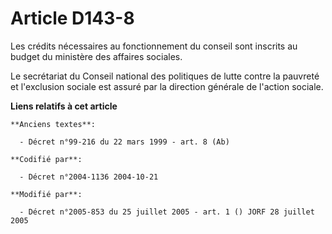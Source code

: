 # Article D143-8

Les crédits nécessaires au fonctionnement du conseil sont inscrits au budget du ministère des affaires sociales.

Le secrétariat du Conseil national des politiques de lutte contre la pauvreté et l'exclusion sociale est assuré par la
direction générale de l'action sociale.

**Liens relatifs à cet article**

	**Anciens textes**:

	  - Décret n°99-216 du 22 mars 1999 - art. 8 (Ab)

	**Codifié par**:

	  - Décret n°2004-1136 2004-10-21

	**Modifié par**:

	  - Décret n°2005-853 du 25 juillet 2005 - art. 1 () JORF 28 juillet 2005
